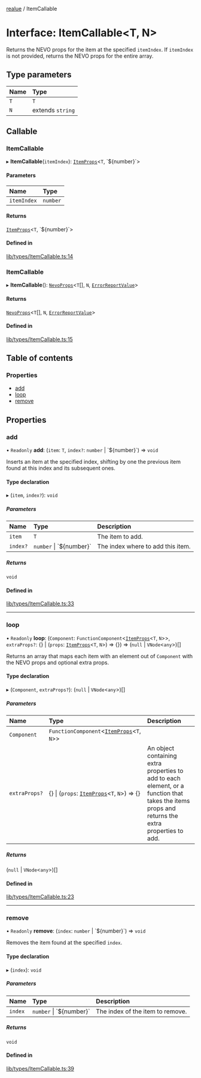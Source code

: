 [realue](../README.md) / ItemCallable

# Interface: ItemCallable\<T, N\>

Returns the NEVO props for the item at the specified `itemIndex`. If `itemIndex` is not provided, returns the NEVO props for the entire array.

## Type parameters

| Name | Type |
| :------ | :------ |
| `T` | `T` |
| `N` | extends `string` |

## Callable

### ItemCallable

▸ **ItemCallable**(`itemIndex`): [`ItemProps`](../README.md#itemprops)\<`T`, \`$\{number}\`\>

#### Parameters

| Name | Type |
| :------ | :------ |
| `itemIndex` | `number` |

#### Returns

[`ItemProps`](../README.md#itemprops)\<`T`, \`$\{number}\`\>

#### Defined in

[lib/types/ItemCallable.ts:14](https://github.com/nevoland/realue/blob/d9b96c1/lib/types/ItemCallable.ts#L14)

### ItemCallable

▸ **ItemCallable**(): [`NevoProps`](../README.md#nevoprops)\<`T`[], `N`, [`ErrorReportValue`](../README.md#errorreportvalue)\>

#### Returns

[`NevoProps`](../README.md#nevoprops)\<`T`[], `N`, [`ErrorReportValue`](../README.md#errorreportvalue)\>

#### Defined in

[lib/types/ItemCallable.ts:15](https://github.com/nevoland/realue/blob/d9b96c1/lib/types/ItemCallable.ts#L15)

## Table of contents

### Properties

- [add](ItemCallable.md#add)
- [loop](ItemCallable.md#loop)
- [remove](ItemCallable.md#remove)

## Properties

### add

• `Readonly` **add**: (`item`: `T`, `index?`: `number` \| \`$\{number}\`) => `void`

Inserts an item at the specified index, shifting by one the previous item found at this index and its subsequent ones.

#### Type declaration

▸ (`item`, `index?`): `void`

##### Parameters

| Name | Type | Description |
| :------ | :------ | :------ |
| `item` | `T` | The item to add. |
| `index?` | `number` \| \`$\{number}\` | The index where to add this item. |

##### Returns

`void`

#### Defined in

[lib/types/ItemCallable.ts:33](https://github.com/nevoland/realue/blob/d9b96c1/lib/types/ItemCallable.ts#L33)

___

### loop

• `Readonly` **loop**: (`Component`: `FunctionComponent`\<[`ItemProps`](../README.md#itemprops)\<`T`, `N`\>\>, `extraProps?`: {} \| (`props`: [`ItemProps`](../README.md#itemprops)\<`T`, `N`\>) => {}) => (``null`` \| `VNode`\<`any`\>)[]

Returns an array that maps each item with an element out of `Component` with the NEVO props and optional extra props.

#### Type declaration

▸ (`Component`, `extraProps?`): (``null`` \| `VNode`\<`any`\>)[]

##### Parameters

| Name | Type | Description |
| :------ | :------ | :------ |
| `Component` | `FunctionComponent`\<[`ItemProps`](../README.md#itemprops)\<`T`, `N`\>\> |  |
| `extraProps?` | {} \| (`props`: [`ItemProps`](../README.md#itemprops)\<`T`, `N`\>) => {} | An object containing extra properties to add to each element, or a function that takes the items props and returns the extra properties to add. |

##### Returns

(``null`` \| `VNode`\<`any`\>)[]

#### Defined in

[lib/types/ItemCallable.ts:23](https://github.com/nevoland/realue/blob/d9b96c1/lib/types/ItemCallable.ts#L23)

___

### remove

• `Readonly` **remove**: (`index`: `number` \| \`$\{number}\`) => `void`

Removes the item found at the specified `index`.

#### Type declaration

▸ (`index`): `void`

##### Parameters

| Name | Type | Description |
| :------ | :------ | :------ |
| `index` | `number` \| \`$\{number}\` | The index of the item to remove. |

##### Returns

`void`

#### Defined in

[lib/types/ItemCallable.ts:39](https://github.com/nevoland/realue/blob/d9b96c1/lib/types/ItemCallable.ts#L39)

